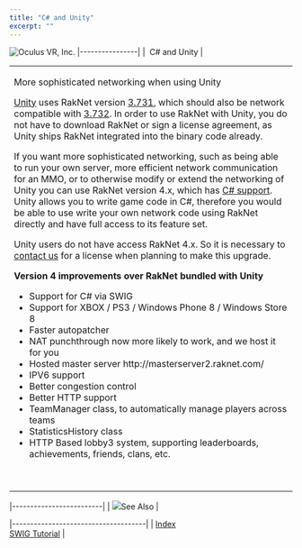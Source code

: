 ```yaml
---
title: "C# and Unity"
excerpt: ""
---
```

<span style="background-color: rgb(255, 255, 255);">![Oculus VR, Inc.](RakNet_Icon_Final-copy.jpg)</span>
|----------------|
|  C\# and Unity |

<table>
<colgroup>
<col width="100%" />
</colgroup>
<tbody>
<tr class="odd">
<td align="left"><p><span class="RakNetBlueHeader">More sophisticated networking when using Unity</span><br /></p>
<p><a href="http://unity3d.com/">Unity</a> uses RakNet version <a href="http://www.raknet.net/raknet/downloads/RakNet-3.731.zip">3.731</a>, which should also be network compatible with <a href="http://www.raknet.net/raknet/downloads/RakNet-3.732.zip">3.732</a>. In order to use RakNet with Unity, you do not have to download RakNet or sign a license agreement, as Unity ships RakNet integrated into the binary code already.</p>
<p>If you want more sophisticated networking, such as being able to run your own server, more efficient network communication for an MMO, or to otherwise modify or extend the networking of Unity you can use RakNet version 4.x, which has <a href="swigtutorial.html">C# support</a>. Unity allows you to write game code in C#, therefore you would be able to use write your own network code using RakNet directly and have full access to its feature set.</p>
<p>Unity users do not have access RakNet 4.x. So it is necessary to <a href="http://www.raknet.net/contact.html">contact us</a> for a license when planning to make this upgrade.</p>
<strong>Version 4 improvements over RakNet bundled with Unity</strong>
<ul>
<li>Support for C# via SWIG</li>
<li>Support for XBOX / PS3 / Windows Phone 8 / Windows Store 8</li>
<li>Faster autopatcher</li>
<li>NAT punchthrough now more likely to work, and we host it for you</li>
<li>Hosted master server http://masterserver2.raknet.com/</li>
<li>IPV6 support</li>
<li>Better congestion control</li>
<li>Better HTTP support</li>
<li>TeamManager class, to automatically manage players across teams</li>
<li>StatisticsHistory class</li>
<li>HTTP Based lobby3 system, supporting leaderboards, achievements, friends, clans, etc.</li>
</ul>
<p> </p></td>
</tr>
</tbody>
</table>

|-------------------------|
| ![](spacer.gif)See Also |

|-------------------------------------|
| [Index](index.html)                 
  [SWIG Tutorial](swigtutorial.html)  |
